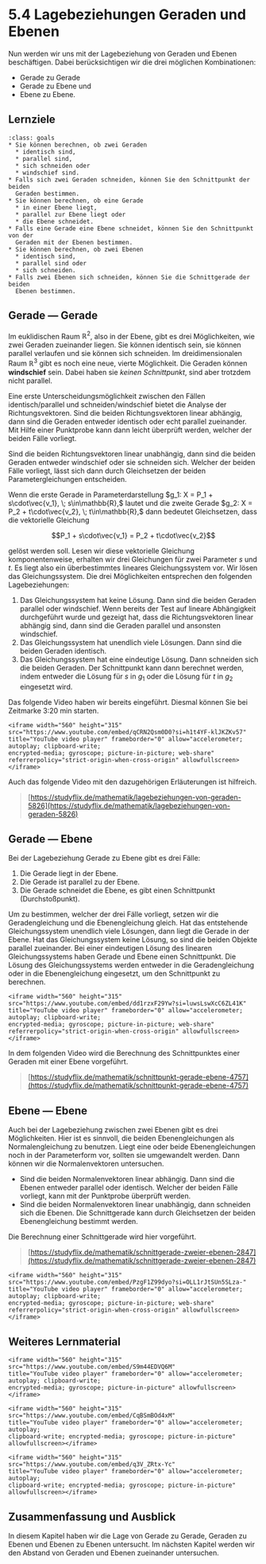 # 5.4 Lagebeziehungen Geraden und Ebenen

Nun werden wir uns mit der Lagebeziehung von Geraden und Ebenen beschäftigen.
Dabei berücksichtigen wir die drei möglichen Kombinationen:

* Gerade zu Gerade
* Gerade zu Ebene und
* Ebene zu Ebene.

## Lernziele

```{admonition} Lernziele
:class: goals
* Sie können berechnen, ob zwei Geraden
  * identisch sind,
  * parallel sind,
  * sich schneiden oder
  * windschief sind.
* Falls sich zwei Geraden schneiden, können Sie den Schnittpunkt der beiden
  Geraden bestimmen.
* Sie können berechnen, ob eine Gerade
  * in einer Ebene liegt,
  * parallel zur Ebene liegt oder
  * die Ebene schneidet.
* Falls eine Gerade eine Ebene schneidet, können Sie den Schnittpunkt von der
  Geraden mit der Ebenen bestimmen.
* Sie können berechnen, ob zwei Ebenen
  * identisch sind,
  * parallel sind oder
  * sich schneiden.
* Falls zwei Ebenen sich schneiden, können Sie die Schnittgerade der beiden
  Ebenen bestimmen.
```

## Gerade — Gerade

Im euklidischen Raum $\mathbb{R}^2$, also in der Ebene, gibt es drei
Möglichkeiten, wie zwei Geraden zueinander liegen. Sie können identisch sein,
sie können parallel verlaufen und sie können sich schneiden. Im
dreidimensionalen Raum $\mathbb{R}^3$ gibt es noch eine neue, vierte
Möglichkeit. Die Geraden können **windschief** sein. Dabei haben sie *keinen
Schnittpunkt*, sind aber trotzdem nicht parallel.

Eine erste Unterscheidungsmöglichkeit zwischen den Fällen identisch/parallel und
schneiden/windschief bietet die Analyse der Richtungsvektoren. Sind die beiden
Richtungsvektoren linear abhängig, dann sind die Geraden entweder identisch oder
echt parallel zueinander. Mit Hilfe einer Punktprobe kann dann leicht überprüft
werden, welcher der beiden Fälle vorliegt.

Sind die beiden Richtungsvektoren linear unabhängig, dann sind die beiden
Geraden entweder windschief oder sie schneiden sich. Welcher der beiden Fälle
vorliegt, lässt sich dann durch Gleichsetzen der beiden Parametergleichungen
entscheiden.

Wenn die erste Gerade in Parameterdarstellung $g_1: X = P_1 + s\cdot\vec{v_1}, \;
s\in\mathbb{R},$ lautet und die zweite Gerade $g_2: X = P_2 + t\cdot\vec{v_2}, \;
t\in\mathbb{R},$ dann bedeutet Gleichsetzen, dass die vektorielle Gleichung

$$P_1 + s\cdot\vec{v_1} = P_2 + t\cdot\vec{v_2}$$

gelöst werden soll. Lesen wir diese vektorielle Gleichung komponentenweise,
erhalten wir drei Gleichungen für zwei Parameter $s$ und $t$. Es liegt also ein
überbestimmtes lineares Gleichungssystem vor. Wir lösen das Gleichungssystem.
Die drei Möglichkeiten entsprechen den folgenden Lagebeziehungen:

1. Das Gleichungssystem hat keine Lösung. Dann sind die beiden Geraden parallel
   oder windschief. Wenn bereits der Test auf lineare Abhängigkeit durchgeführt
   wurde und gezeigt hat, dass die Richtungsvektoren linear abhängig sind, dann
   sind die Geraden parallel und ansonsten windschief.
2. Das Gleichungssystem hat unendlich viele Lösungen. Dann sind die beiden
   Geraden identisch.
3. Das Gleichungssystem hat eine eindeutige Lösung. Dann schneiden sich die
   beiden Geraden. Der Schnittpunkt kann dann berechnet werden, indem entweder
   die Lösung für $s$ in $g_1$ oder die Lösung für $t$ in $g_2$ eingesetzt wird.

Das folgende Video haben wir bereits eingeführt. Diesmal können Sie bei
Zeitmarke 3:20 min starten.

```{dropdown} Video "Geraden" von Flip the Classroom
<iframe width="560" height="315" src="https://www.youtube.com/embed/qCRN2Qsm0D0?si=h1t4YF-klJKZKv57"
title="YouTube video player" frameborder="0" allow="accelerometer; autoplay; clipboard-write;
encrypted-media; gyroscope; picture-in-picture; web-share" referrerpolicy="strict-origin-when-cross-origin" allowfullscreen></iframe>
```

Auch das folgende Video mit den dazugehörigen Erläuterungen ist hilfreich.

> [https://studyflix.de/mathematik/lagebeziehungen-von-geraden-5826](https://studyflix.de/mathematik/lagebeziehungen-von-geraden-5826)

## Gerade — Ebene

Bei der Lagebeziehung Gerade zu Ebene gibt es drei Fälle:

1. Die Gerade liegt in der Ebene.
2. Die Gerade ist parallel zu der Ebene.
3. Die Gerade schneidet die Ebene, es gibt einen Schnittpunkt (Durchstoßpunkt).

Um zu bestimmen, welcher der drei Fälle vorliegt, setzen wir die
Geradengleichung und die Ebenengleichung gleich. Hat das entstehende
Gleichungssystem unendlich viele Lösungen, dann liegt die Gerade in der Ebene.
Hat das Gleichungssystem keine Lösung, so sind die beiden Objekte parallel
zueinander. Bei einer eindeutigen Lösung des linearen Gleichungssystems haben
Gerade und Ebene einen Schnittpunkt. Die Lösung des Gleichungssystems werden
entweder in die Geradengleichung oder in die Ebenengleichung eingesetzt, um den
Schnittpunkt zu berechnen.

```{dropdown} Video "Gegenseitige Lage von Ebenen und Geraden" von Flip the Classroom
<iframe width="560" height="315" src="https://www.youtube.com/embed/dd1rzxF29Yw?si=luwsLswXcC6ZL41K"
title="YouTube video player" frameborder="0" allow="accelerometer; autoplay; clipboard-write;
encrypted-media; gyroscope; picture-in-picture; web-share" referrerpolicy="strict-origin-when-cross-origin" allowfullscreen></iframe>
```

In dem folgenden Video wird die Berechnung des Schnittpunktes einer Geraden mit
einer Ebene vorgeführt.

> [https://studyflix.de/mathematik/schnittpunkt-gerade-ebene-4757](https://studyflix.de/mathematik/schnittpunkt-gerade-ebene-4757)

## Ebene — Ebene

Auch bei der Lagebeziehung zwischen zwei Ebenen gibt es drei Möglichkeiten. Hier
ist es sinnvoll, die beiden Ebenengleichungen als Normalengleichung zu benutzen.
Liegt eine oder beide Ebenengleichungen noch in der Parameterform vor, sollten
sie umgewandelt werden. Dann können wir die Normalenvektoren untersuchen.

* Sind die beiden Normalenvektoren linear abhängig. Dann sind die Ebenen
  entweder parallel oder identisch. Welcher der beiden Fälle vorliegt, kann mit
  der Punktprobe überprüft werden.
* Sind die beiden Normalenvektoren linear unabhängig, dann schneiden sich die
  Ebenen. Die Schnittgerade kann durch Gleichsetzen der beiden Ebenengleichung
  bestimmt werden.

Die Berechnung einer Schnittgerade wird hier vorgeführt.

> [https://studyflix.de/mathematik/schnittgerade-zweier-ebenen-2847](https://studyflix.de/mathematik/schnittgerade-zweier-ebenen-2847)

```{dropdown} Video "Gegenseitige Lagen von Ebenen" von Flip the Classroom
<iframe width="560" height="315" src="https://www.youtube.com/embed/PzgF1Z99dyo?si=OLL1rJtSUn5SLza-"
title="YouTube video player" frameborder="0" allow="accelerometer; autoplay; clipboard-write; 
encrypted-media; gyroscope; picture-in-picture; web-share" referrerpolicy="strict-origin-when-cross-origin" allowfullscreen></iframe>
```

## Weiteres Lernmaterial

```{dropdown} Video "Lage von Geraden" von Mathematrick
<iframe width="560" height="315" src="https://www.youtube.com/embed/S9m44EDVQ6M"
title="YouTube video player" frameborder="0" allow="accelerometer; autoplay; clipboard-write;
encrypted-media; gyroscope; picture-in-picture" allowfullscreen></iframe>
```

```{dropdown} Video "Schnitt und Winkel Gerade und Ebene" von Mathe Peter
<iframe width="560" height="315" src="https://www.youtube.com/embed/CqBSmBOd4xM"
title="YouTube video player" frameborder="0" allow="accelerometer; autoplay;
clipboard-write; encrypted-media; gyroscope; picture-in-picture" allowfullscreen></iframe>
```

```{dropdown} Video "Lagebeziehung Ebene - Ebene" von Mathe Peter
<iframe width="560" height="315" src="https://www.youtube.com/embed/q3V_ZRtx-Yc"
title="YouTube video player" frameborder="0" allow="accelerometer; autoplay;
clipboard-write; encrypted-media; gyroscope; picture-in-picture" allowfullscreen></iframe>
```

## Zusammenfassung und Ausblick

In diesem Kapitel haben wir die Lage von Gerade zu Gerade, Geraden zu Ebenen und
Ebenen zu Ebenen untersucht. Im nächsten Kapitel werden wir den Abstand von
Geraden und Ebenen zueinander untersuchen.
